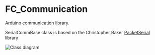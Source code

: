 # FC_Communication
Arduino communication library. 

SerialCommBase class is based on the Christopher Baker [PacketSerial](https://github.com/bakercp/PacketSerial) library


![Class diagram](https://i.ibb.co/bPcfSYq/Drone-Full-Code-Structure-v1-Communication-part.png)

